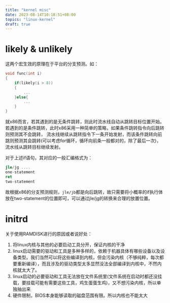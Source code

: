 ```yaml
---
title: "kernel misc"
date: 2023-08-14T10:18:51+08:00
topics: "linux-kernel"
draft: true
---
```


# likely & unlikely

这两个宏生效的原理在于平台的分支预测。如：

```cpp
void func(int i)
{
    if(likely(i > 8))
    {
        ...
    }else{
        ...
    }
}
```

就x86而言，若其遇到的是无条件跳转，则此时流水线自动从跳转目标位置开始。若遇到的是条件跳转，此时x86采用一种简单的策略，如果条件跳转指令向后跳转则预测其不会跳转，
流水线继续从跳转指令下一条开始发射，而该条件跳转向前跳则预测其会跳转(可以考虑for循环，循环向前条一般都对的，除了最后一次)，流水线从跳转目标继续发射。

对于上述if语句，其对应的一般汇编格式为：

```asm
jle/jg ....
one-statement
ret
two-statement
```

故根据x86的分支预测规则，`jle/jb`都是向后跳转，故只需要将小概率的if执行体放在two-statement的位置即可，可以通过jle/jg的转换来合理的放置位置。

# initrd 

关于使用RAMDISK进行的原因或者说好处：

1. 将linux内核与其他的必要启动工具分开，保证内核的干净
3. linux启动需要的驱动和工具是多种多样的，依赖于机器具体有哪些设备以及设备类型。我们当然可以将这些编译到内核，但会污染内核（不够纯粹，每次都要重新编译），而且涉及的驱动类型太多显然没法全部编译到内核中，不然内核就太大了。
2. linux启动的必要驱动和工具无法放在文件系统里(文件系统在启动时都还没挂载，要挂载可能有需要这些工具，鸡生蛋蛋生鸡)，又不想污染内核，所以单独抽出来
3. 硬件限制，BIOS本身能够读取的磁盘范围有限。所以内核也不能太大


